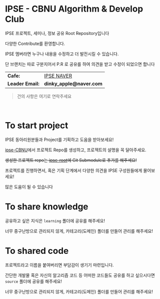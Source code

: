 IPSE - CBNU Algorithm & Develop Club
====================================
IPSE 프로젝트, 세미나, 정보 공유 Root Repository입니다 <br/>

다양한 Contribute를 환영합니다. <br/>

IPSE 멤버라면 누구나 내용을 수정하고 더 발전시킬 수 있습니다. <br/>

단 브랜치는 따로 구분지어서 P.R 로 공유를 하여 의견을 받고 수정이 되었으면 합니다 

<table>
  <tr>
    <td><b>Cafe:</b></td>
    <td><a href="https://cafe.naver.com/cbnuipse">IPSE NAVER</a></td>
  </tr>
  <tr>
    <td><b>Leader Email:</b></td>
    <td><b>dinky_apple@naver.com</b></td>
  </tr>
</table>

> 건의 사항은 여기로 연락주세요
<br/>

# To start project

IPSE 동아리원분들과 Project를 기획하고 도움을 받아보세요! <br/>

[ipse-CBNU](https://github.com/ipse-CBNU)에서 프로젝트 Repo를 생성하고, 프로젝트의 설명을 꼭 달아주세요. <br/>

~~생성한 프로젝트 repo는 [ipse-root](https://github.com/ipse-CBNU/ipse-root)에 Git Submodule로 추가를 해주세요!~~ 

프로젝트를 진행하면서, 혹은 기획 단계에서 다양한 의견을 IPSE 구성원들에게 물어보세요! 

많은 도움이 될 수 있습니다  

# To share knowledge

공유하고 싶은 지식은 `learning` 폴더에 공유를 해주세요!

너무 중구난방으로 관리되지 않게, 카테고리(도메인) 폴더를 만들어 관리를 해주세요!

# To shared code

프로젝트라고 이름을 붙여버리면 부담감이 생기기 마련입니다.

간단한 개발물 혹은 자신의 알고리즘 코드 등 어떠한 코드들도 공유를 하고 싶으시다면 `source` 폴더에 공유를 해주세요!

너무 중구난방으로 관리되지 않게, 카테고리(도메인) 폴더를 만들어 관리를 해주세요! 